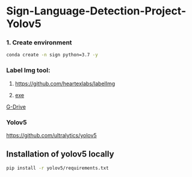 # Sign-Language-Detection-Project-Yolov5


### 1. Create environment

```bash
conda create -n sign python=3.7 -y

```

### Label Img tool:

1. https://github.com/heartexlabs/labelImg

2. [exe](https://github.com/entbappy/Sign-Language-Generation-From-Video-using-YOLOV5/raw/master/Annotation%20Tool/labelImg.exe)

[G-Drive](https://drive.google.com/drive/folders/18AIDI4pOAcYC-zSCPpYvRxWaydjOqS1W?usp=sharing)


### Yolov5

https://github.com/ultralytics/yolov5


## Installation of yolov5 locally

```bash
pip install -r yolov5/requirements.txt
```
